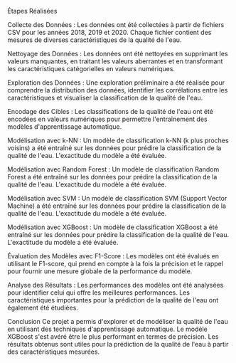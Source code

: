 Étapes Réalisées

Collecte des Données : Les données ont été collectées à partir de fichiers CSV pour les années 2018, 2019 et 2020. Chaque fichier contient des mesures de diverses caractéristiques de la qualité de l'eau.

Nettoyage des Données : Les données ont été nettoyées en supprimant les valeurs manquantes, en traitant les valeurs aberrantes et en transformant les caractéristiques catégorielles en valeurs numériques.

Exploration des Données : Une exploration préliminaire a été réalisée pour comprendre la distribution des données, identifier les corrélations entre les caractéristiques et visualiser la classification de la qualité de l'eau.

Encodage des Cibles : Les classifications de la qualité de l'eau ont été encodées en valeurs numériques pour permettre l'entraînement des modèles d'apprentissage automatique.

Modélisation avec k-NN : Un modèle de classification k-NN (k plus proches voisins) a été entraîné sur les données pour prédire la classification de la qualité de l'eau. L'exactitude du modèle a été évaluée.

Modélisation avec Random Forest : Un modèle de classification Random Forest a été entraîné sur les données pour prédire la classification de la qualité de l'eau. L'exactitude du modèle a été évaluée.

Modélisation avec SVM : Un modèle de classification SVM (Support Vector Machine) a été entraîné sur les données pour prédire la classification de la qualité de l'eau. L'exactitude du modèle a été évaluée.

Modélisation avec XGBoost : Un modèle de classification XGBoost a été entraîné sur les données pour prédire la classification de la qualité de l'eau. L'exactitude du modèle a été évaluée.

Évaluation des Modèles avec F1-Score : Les modèles ont été évalués en utilisant le F1-score, qui prend en compte à la fois la précision et le rappel pour fournir une mesure globale de la performance du modèle.

Analyse des Résultats : Les performances des modèles ont été analysées pour identifier celui qui offre les meilleures performances. Les caractéristiques importantes pour la prédiction de la qualité de l'eau ont également été étudiées.

Conclusion
Ce projet a permis d'explorer et de modéliser la qualité de l'eau en utilisant des techniques d'apprentissage automatique. Le modèle XGBoost s'est avéré être le plus performant en termes de précision. Les résultats obtenus sont utiles pour la prédiction de la qualité de l'eau à partir des caractéristiques mesurées.

